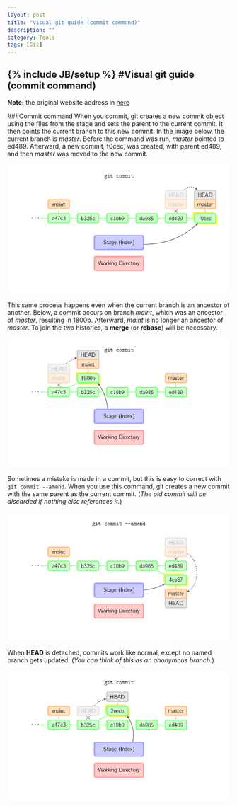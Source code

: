 ```yaml
---
layout: post
title: "Visual git guide (commit command)"
description: ""
category: Tools
tags: [Git]
---
```

{% include JB/setup %}
#Visual git guide (commit command)
---

**Note:** the original website address in [here](http://marklodato.github.io/visual-git-guide/index-en.html?no-svg)

###Commit command
When you commit, git creates a new commit object using the files from the stage and sets the parent to the current commit. It then points the current branch to this new commit. In the image below, the current branch is *master*. Before the command was run, *master* pointed to ed489. Afterward, a new commit, f0cec, was created, with parent ed489, and then *master* was moved to the new commit.   

![commit-master](/assets/images/commit-master.png)

This same process happens even when the current branch is an ancestor of another. Below, a commit occurs on branch *maint*, which was an ancestor of *master*, resulting in 1800b. Afterward, *maint* is no longer an ancestor of *master*. To join the two histories, a **merge** (or **rebase**) will be necessary.   

![commit-maint](/assets/images/commit-maint.png)

Sometimes a mistake is made in a commit, but this is easy to correct with `git commit --amend`. When you use this command, git creates a new commit with the same parent as the current commit. (*The old commit will be discarded if nothing else references it.*)   

![commit-amend](/assets/images/commit-amend.png)

When **HEAD** is detached, commits work like normal, except no named branch gets updated. (*You can think of this as an anonymous branch.*)   

![commit-detached](/assets/images/commit-detached.png)